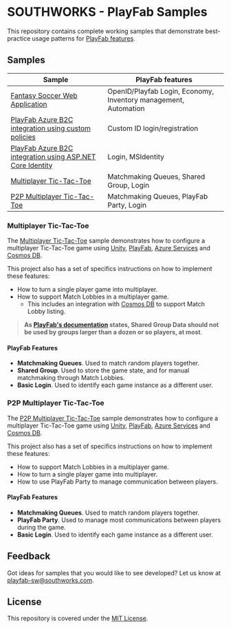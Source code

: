 # SOUTHWORKS - PlayFab Samples

This repository contains complete working samples that demonstrate best-practice usage patterns for [PlayFab features][playfab-website].

## Samples

| Sample | PlayFab features |
| - | - |
| [Fantasy Soccer Web Application][fantasy-soccer] | OpenID/Playfab Login, Economy, Inventory management, Automation |
| [PlayFab Azure B2C integration using custom policies][aadb2c-custom-policy-api-login] | Custom ID login/registration |
| [PlayFab Azure B2C integration using ASP.NET Core Identity][aadb2c-net-identity] | Login, MSIdentity |
| [Multiplayer Tic-Tac-Toe](#multiplayer-tic-tac-toe) | Matchmaking Queues, Shared Group, Login |
| [P2P Multiplayer Tic-Tac-Toe](#p2p-multiplayer-tic-tac-toe) | Matchmaking Queues, PlayFab Party, Login |

### Multiplayer Tic-Tac-Toe

The [Multiplayer Tic-Tac-Toe][multiplayer-tic-tac-toe] sample demonstrates how to configure a multiplayer Tic-Tac-Toe game using [Unity][unity-main-page], [PlayFab][playfab-website], [Azure Services][azure-main-page] and [Cosmos DB][cosmos-db-doc].

This project also has a set of specifics instructions on how to implement these features:

- How to turn a single player game into multiplayer.
- How to support Match Lobbies in a multiplayer game.
  - This includes an integration with [Cosmos DB][cosmos-db-doc] to support Match Lobby listing.

> **As [PlayFab's documentation][sdg-disclamer] states, Shared Group Data should not be used by groups larger than a dozen or so players, at most**.

#### PlayFab Features

- **Matchmaking Queues**. Used to match random players together.
- **Shared Group**. Used to store the game state, and for manual matchmaking through Match Lobbies.
- **Basic Login**. Used to identify each game instance as a different user.

### P2P Multiplayer Tic-Tac-Toe

The [P2P Multiplayer Tic-Tac-Toe][p2p-tic-tac-toe] sample demonstrates how to configure a multiplayer Tic-Tac-Toe game using [Unity][unity-main-page], [PlayFab][playfab-website], [Azure Services][azure-main-page] and [Cosmos DB][cosmos-db-doc].

This project also has a set of specifics instructions on how to implement these features:

- How to support Match Lobbies in a multiplayer game.
- How to turn a single player game into multiplayer.
- How to use PlayFab Party to manage communication between players.

#### PlayFab Features

- **Matchmaking Queues**. Used to match random players together.
- **PlayFab Party**. Used to manage most communications between players during the game.
- **Basic Login**. Used to identify each game instance as a different user.

## Feedback

Got ideas for samples that you would like to see developed? Let us know at [playfab-sw@southworks.com](mailto:playfab-sw@southworks.com).

## License

This repository is covered under the [MIT License](./LICENSE).

<!-- Internal links -->
[multiplayer-tic-tac-toe]: ./multiplayer-tic-tac-toe
[p2p-tic-tac-toe]: ./p2p-tic-tac-toe
[aadb2c-custom-policy-api-login]: ./aadb2c-custom-policy-api-login/
[aadb2c-net-identity]: ./playfab-login-with-b2c
[fantasy-soccer]: ./fantasy-soccer

<!-- External links -->
[azure-main-page]: https://azure.microsoft.com/
[cosmos-db-doc]: https://docs.microsoft.com/azure/cosmos-db/introduction
[playfab-website]: https://playfab.com/
[unity-main-page]: https://unity.com/
[sdg-disclamer]: https://docs.microsoft.com/gaming/playfab/features/social/groups/using-shared-group-data
